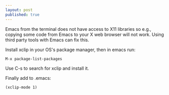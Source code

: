 ```yaml
---
layout: post
published: true
---
```


Emacs from the terminal does not have access to X11 libraries so e.g., copying some code from Emacs to your X web browser will not work. Using third party tools with Emacs can fix this. 

Install xclip in your OS's package manager, then in emacs run:

```
M-x package-list-packages
```

Use C-s to search for xclip and install it.

Finally add to .emacs:

```
(xclip-mode 1)
```
